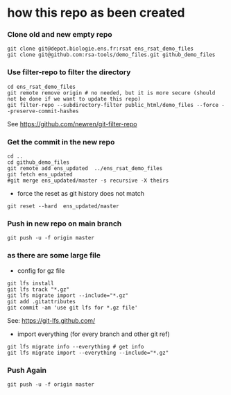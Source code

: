 # how this repo as been created

### Clone old and new empty repo

```
git clone git@depot.biologie.ens.fr:rsat ens_rsat_demo_files
git clone git@github.com:rsa-tools/demo_files.git github_demo_files
```

### Use filter-repo to filter the directory

```
cd ens_rsat_demo_files
git remote remove origin # no needed, but it is more secure (should not be done if we want to update this repo)
git filter-repo --subdirectory-filter public_html/demo_files --force --preserve-commit-hashes
```
See https://github.com/newren/git-filter-repo


### Get the commit in the new repo
```
cd ..
cd github_demo_files
git remote add ens_updated  ../ens_rsat_demo_files
git fetch ens_updated
#git merge ens_updated/master -s recursive -X theirs
```

- force the reset as git history does not match

```
git reset --hard  ens_updated/master
```


### Push in new repo on main branch
```
git push -u -f origin master
```

### as there are some large file

- config for gz file
```
git lfs install
git lfs track "*.gz"
git lfs migrate import --include="*.gz"
git add .gitattributes
git commit -am 'use git lfs for *.gz file'
```

See: https://git-lfs.github.com/

- import everything (for every branch and other git ref)
```
git lfs migrate info --everything # get info
git lfs migrate import --everything --include="*.gz"
```


### Push Again
```
git push -u -f origin master
```

